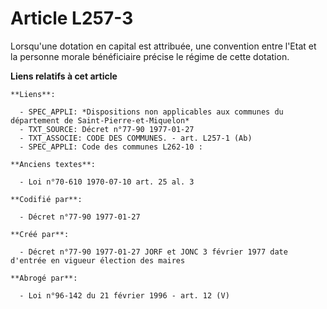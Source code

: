 # Article L257-3

Lorsqu'une dotation en capital est attribuée, une convention entre l'Etat et la personne morale bénéficiaire précise le
régime de cette dotation.

**Liens relatifs à cet article**

	**Liens**:

	  - SPEC_APPLI: *Dispositions non applicables aux communes du département de Saint-Pierre-et-Miquelon*
	  - TXT_SOURCE: Décret n°77-90 1977-01-27
	  - TXT_ASSOCIE: CODE DES COMMUNES. - art. L257-1 (Ab)
	  - SPEC_APPLI: Code des communes L262-10 :

	**Anciens textes**:

	  - Loi n°70-610 1970-07-10 art. 25 al. 3

	**Codifié par**:

	  - Décret n°77-90 1977-01-27

	**Créé par**:

	  - Décret n°77-90 1977-01-27 JORF et JONC 3 février 1977 date d'entrée en vigueur élection des maires

	**Abrogé par**:

	  - Loi n°96-142 du 21 février 1996 - art. 12 (V)
